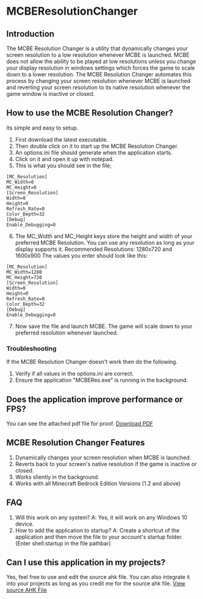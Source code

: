 # MCBEResolutionChanger

## Introduction
The MCBE Resolution Changer is a utility that dynamically changes your screen resolution to a low resolution whenever MCBE is launched.
MCBE does not allow the ability to be played at low resolutions unless you change your display resolution in windows settings which forces the game to scale down to a lower resolution. The MCBE Resolution Changer automates this process by changing your screen resolution whenever MCBE is launched and reverting your screen resolution to its native resolution whenever the game window is inactive or closed.

## How to use the MCBE Resolution Changer?

Its simple and easy to setup.

1. First download the latest executable.
2. Then double click on it to start up the MCBE Resolution Changer.
3. An options.ini file should generate when the application starts.
4. Click on it and open it up with notepad.
5. This is what you should see in the file;
```
[MC_Resolution]
MC_Width=0
MC_Height=0
[Screen_Resolution]
Width=0
Height=0
Refresh_Rate=0
Color_Depth=32
[Debug]
Enable_Debugging=0
```
6. The MC_Width and MC_Height keys store the height and width of your preferred MCBE Resolution.
You can use any resolution as long as your display supports it.
Recommended Resolutions:
1280x720 and 1600x900
The values you enter should look like this:
```
[MC_Resolution]
MC_Width=1280
MC_Height=720
[Screen_Resolution]
Width=0
Height=0
Refresh_Rate=0
Color_Depth=32
[Debug]
Enable_Debugging=0
```

7. Now save the file and launch MCBE. The game will scale down to your preferred resolution whenever launched.

### Troubleshooting
If the MCBE Resolution Changer doesn't work then do the following.

1. Verify if all values in the options.ini are correct.
2. Ensure the application "MCBERes.exe" is running in the background.

## Does the application improve performance or FPS?
You can see the attached pdf file for proof.
[Download PDF](https://github.com/MandaTheAnda/MCBEResolutionChanger/raw/main/performance.pdf)

## MCBE Resolution Changer Features

1. Dynamically changes your screen resolution when MCBE is launched.
2. Reverts back to your screen's native resolution if the game is inactive or closed.
3. Works sliently in the background.
4. Works with all Minecraft Bedrock Edition Versions (1.2 and above)

## FAQ

1. Will this work on any system? A: Yes, it will work on any Windows 10 device.
2. How to add the application to startup? 
   A: Create a shortcut of the application and then move the file to your account's startup folder. (Enter shell:startup in the file pathbar) 
 
## Can I use this application in my projects?
Yes, feel free to use and edit the source ahk file. You can also integrate it into your projects as long as you credit me for the source ahk file.
[View source AHK File](https://github.com/MandaTheAnda/MCBEResolutionChanger/blob/main/MCBERes.ahk)
